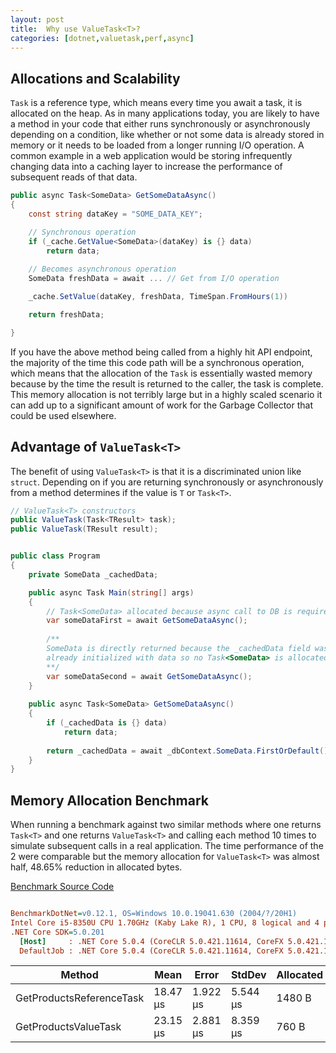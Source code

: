 ```yaml
---
layout: post
title:  Why use ValueTask<T>?
categories: [dotnet,valuetask,perf,async]
---
```


## Allocations and Scalability
`Task` is a reference type, which means every time you await a task, it is allocated on the heap. As in many applications today, you are likely to have a method in your code that either runs synchronously or asynchronously depending on a condition, like whether or not some data is already stored in memory or it needs to be loaded from a longer running I/O operation. A common example in a web application would be storing infrequently changing data into a caching layer to increase the performance of subsequent reads of that data.

```csharp
public async Task<SomeData> GetSomeDataAsync()
{
    const string dataKey = "SOME_DATA_KEY";

    // Synchronous operation
    if (_cache.GetValue<SomeData>(dataKey) is {} data)
        return data;
    
    // Becomes asynchronous operation
    SomeData freshData = await ... // Get from I/O operation

    _cache.SetValue(dataKey, freshData, TimeSpan.FromHours(1))

    return freshData;

}
```

If you have the above method being called from a highly hit API endpoint, the majority of the time this code path will be a synchronous operation, which means that the allocation of the `Task` is essentially wasted memory because by the time the result is returned to the caller, the task is complete. This memory allocation is not terribly large but in a highly scaled scenario it can add up to a significant amount of work for the Garbage Collector that could be used elsewhere.

## Advantage of `ValueTask<T>`
The benefit of using `ValueTask<T>` is that it is a discriminated union like `struct`. Depending on if you are returning synchronously or asynchronously from a method determines if the value is `T` or `Task<T>`.

```csharp
// ValueTask<T> constructors
public ValueTask(Task<TResult> task);
public ValueTask(TResult result);
```

```csharp

public class Program
{
    private SomeData _cachedData;

    public async Task Main(string[] args)
    {
        // Task<SomeData> allocated because async call to DB is required
        var someDataFirst = await GetSomeDataAsync();   
        
        /**
        SomeData is directly returned because the _cachedData field was
        already initialized with data so no Task<SomeData> is allocated.
        **/
        var someDataSecond = await GetSomeDataAsync();
    }
    
    public async Task<SomeData> GetSomeDataAsync()
    {
        if (_cachedData is {} data)
            return data;
        
        return _cachedData = await _dbContext.SomeData.FirstOrDefault();
    }
}
```

## Memory Allocation Benchmark
When running a benchmark against two similar methods where one returns `Task<T>` and one returns `ValueTask<T>` and calling each method 10 times to simulate subsequent calls in a real application. The time performance of the 2 were comparable but the memory allocation for `ValueTask<T>` was almost half, 48.65% reduction in allocated bytes.

[Benchmark Source Code](https://github.com/mroberts91/ValueTasks)

``` ini

BenchmarkDotNet=v0.12.1, OS=Windows 10.0.19041.630 (2004/?/20H1)
Intel Core i5-8350U CPU 1.70GHz (Kaby Lake R), 1 CPU, 8 logical and 4 physical cores
.NET Core SDK=5.0.201
  [Host]     : .NET Core 5.0.4 (CoreCLR 5.0.421.11614, CoreFX 5.0.421.11614), X64 RyuJIT
  DefaultJob : .NET Core 5.0.4 (CoreCLR 5.0.421.11614, CoreFX 5.0.421.11614), X64 RyuJIT


```
| Method                   | Mean     | Error    | StdDev   | Allocated  |
|--------------------------|----------|----------|----------|------------|
| GetProductsReferenceTask | 18.47 μs | 1.922 μs | 5.544 μs | 1480 B     |
|     GetProductsValueTask | 23.15 μs | 2.881 μs | 8.359 μs |  760 B     |

